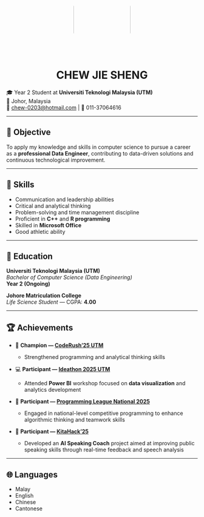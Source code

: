 <p align="center">
  <img src="https://github.com/CHEW0203/jiesheng.github.io/blob/main/photo_2025-10-07_22-12-55.jpg" width="150" height="180" style="clip-path: circle(50% at 50% 50%); object-fit: cover;" />
</p>
<h1 align="center">CHEW JIE SHENG</h1>

🎓 Year 2 Student at <strong>Universiti Teknologi Malaysia (UTM)</strong><br>
📍 Johor, Malaysia  
📧 chew-0203@hotmail.com | 📱 011-37064616  

---

## 🎯 Objective
To apply my knowledge and skills in computer science to pursue a career as a **professional Data Engineer**, contributing to data-driven solutions and continuous technological improvement.

---

## 🧠 Skills
- Communication and leadership abilities  
- Critical and analytical thinking  
- Problem-solving and time management discipline  
- Proficient in **C++** and **R programming**  
- Skilled in **Microsoft Office**  
- Good athletic ability  

---

## 🏫 Education
**Universiti Teknologi Malaysia (UTM)**  
_Bachelor of Computer Science (Data Engineering)_  
**Year 2 (Ongoing)**  

**Johore Matriculation College**  
_Life Science Student_ — CGPA: **4.00**

---

## 🏆 Achievements
- 🥇 **Champion — [CodeRush’25 UTM](https://github.com/user-attachments/assets/e02eafdd-2b29-4b85-8c2c-e9e76d832645)**  
  - Strengthened programming and analytical thinking skills  

- 💻 **Participant — [Ideathon 2025 UTM](https://github.com/user-attachments/assets/75c2a7aa-5c30-4a03-8a5d-855fed3fa191)**
  - Attended **Power BI** workshop focused on **data visualization** and analytics development  

- 🧠 **Participant — [Programming League National 2025](https://github.com/user-attachments/assets/3764a833-8fd9-4183-a230-3ba75989f12e)**
  - Engaged in national-level competitive programming to enhance algorithmic thinking and teamwork skills
  
- 🤖 **Participant — [KitaHack’25](https://github.com/yaotingchun/YaoHack)**  
  - Developed an **AI Speaking Coach** project aimed at improving public speaking skills through real-time feedback and speech analysis  

---

## 🌐 Languages
- Malay  
- English  
- Chinese  
- Cantonese  



